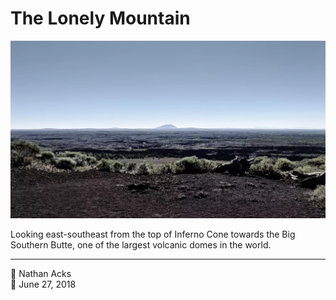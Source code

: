 # The Lonely Mountain

![Looking out across the top of a scrub-covered cinder cone across a dark lava towards an immense lava dome](assets/2018-06-27-the-lonely-mountain.webp)

Looking east-southeast from the top of Inferno Cone towards the Big Southern Butte, one of the largest volcanic domes in the world.

- - - -

<span aria-hidden="true">👤</span> Nathan Acks  
<span aria-hidden="true">📅</span> June 27, 2018
